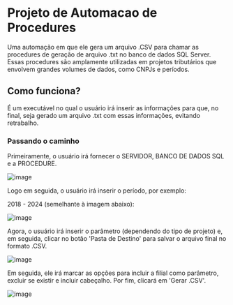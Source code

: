# Projeto de Automacao de Procedures

Uma automação em que ele gera um arquivo .CSV para chamar as procedures de geração de arquivo .txt no banco de dados SQL Server. Essas procedures são amplamente utilizadas em projetos tributários que envolvem grandes volumes de dados, como CNPJs e períodos.


## Como funciona?

É um executável no qual o usuário irá inserir as informações para que, no final, seja gerado um arquivo .txt com essas informações, evitando retrabalho.

### Passando o caminho

Primeiramente, o usuário irá fornecer o SERVIDOR, BANCO DE DADOS SQL e a PROCEDURE.

![image](https://github.com/Rogerio-Nascimento/Projeto_Automacao_Procedures/assets/87660080/ef0fdf0f-9edb-4abd-b48e-d1acee540064)

Logo em seguida, o usuário irá inserir o período, por exemplo:

2018 - 2024 (semelhante à imagem abaixo):

![image](https://github.com/Rogerio-Nascimento/Projeto_Automacao_Procedures/assets/87660080/c4ba2675-e02c-47f7-b86a-5352f5702c80)


Agora, o usuário irá inserir o parâmetro (dependendo do tipo de projeto) e, em seguida, clicar no botão 'Pasta de Destino' para salvar o arquivo final no formato .CSV.

![image](https://github.com/Rogerio-Nascimento/Projeto_Automacao_Procedures/assets/87660080/61176c62-05d9-4d4f-a51e-28e8b075b4e6)

Em seguida, ele irá marcar as opções para incluir a filial como parâmetro, excluir se existir e incluir cabeçalho. Por fim, clicará em 'Gerar .CSV'.

![image](https://github.com/Rogerio-Nascimento/Projeto_Automacao_Procedures/assets/87660080/dd26855c-655c-4981-82f1-6590300957e7)
